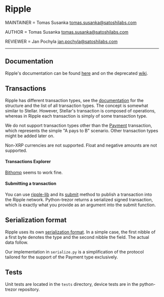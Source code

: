 # Ripple

MAINTAINER = Tomas Susanka <tomas.susanka@satoshilabs.com>

AUTHOR = Tomas Susanka <tomas.susanka@satoshilabs.com>

REVIEWER = Jan Pochyla <jan.pochyla@satoshilabs.com>

-----

## Documentation

Ripple's documentation can be found [here](https://developers.ripple.com/) and on the deprecated [wiki](https://wiki.ripple.com).

## Transactions

Ripple has different transaction types, see the [documentation](https://developers.ripple.com/transaction-formats.html) for the structure and the list of all transaction types. The concept is somewhat similar to Stellar. However, Stellar's transaction is composed of operations, whereas in Ripple each transaction is simply of some transaction type.

We do not support transaction types other than the [Payment](https://developers.ripple.com/payment.html) transaction, which represents the simple "A pays to B" scenario. Other transaction types might be added later on.

Non-XRP currencies are not supported. Float and negative amounts are not supported.

#### Transactions Explorer

[Bithomp](https://bithomp.com/) seems to work fine.

#### Submitting a transaction

You can use [ripple-lib](https://github.com/ripple/ripple-lib) and its [submit](https://github.com/ripple/ripple-lib/blob/develop/docs/index.md#submit) method to publish a transaction into the Ripple network. Python-trezor returns a serialized signed transaction, which is exactly what you provide as an argument into the submit function.

## Serialization format

Ripple uses its own [serialization format](https://wiki.ripple.com/Binary_Format). In a simple case, the first nibble of a first byte denotes the type and the second nibble the field. The actual data follow.

Our implementation in `serialize.py` is a simplification of the protocol tailored for the support of the Payment type exclusively.

## Tests

Unit tests are located in the `tests` directory, device tests are in the python-trezor repository.
